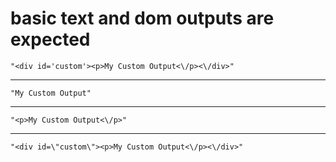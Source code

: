 # basic text and dom outputs are expected

    "<div id='custom'><p>My Custom Output<\/p><\/div>"

---

    "My Custom Output"

---

    "<p>My Custom Output<\/p>"

---

    "<div id=\"custom\"><p>My Custom Output<\/p><\/div>"

